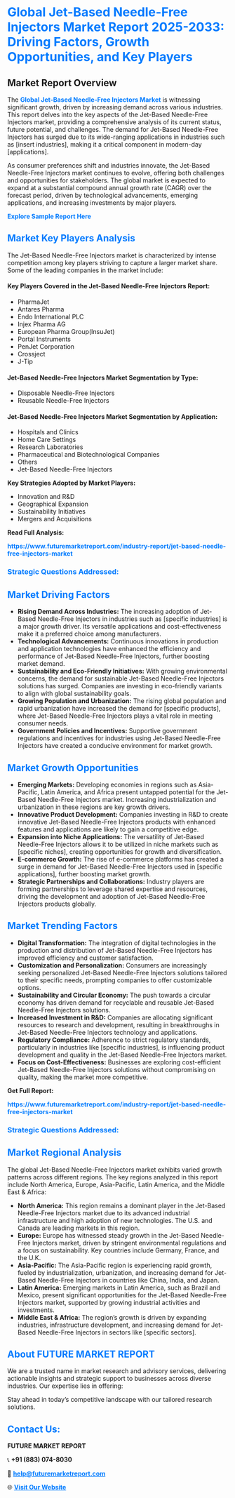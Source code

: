 <h1 style="color: #007BFF;">Global Jet-Based Needle-Free Injectors Market Report 2025-2033: Driving Factors, Growth Opportunities, and Key Players</h1>

<section id="overview">
<h2>Market Report Overview</h2>
<p>The <a href="https://www.futuremarketreport.com/industry-report/jet-based-needle-free-injectors-market" style="color: #007BFF; text-decoration: none;"><strong>Global Jet-Based Needle-Free Injectors Market</strong></a> is witnessing significant growth, driven by increasing demand across various industries. This report delves into the key aspects of the Jet-Based Needle-Free Injectors market, providing a comprehensive analysis of its current status, future potential, and challenges. The demand for Jet-Based Needle-Free Injectors has surged due to its wide-ranging applications in industries such as [insert industries], making it a critical component in modern-day [applications].</p>
<p>As consumer preferences shift and industries innovate, the Jet-Based Needle-Free Injectors market continues to evolve, offering both challenges and opportunities for stakeholders. The global market is expected to expand at a substantial compound annual growth rate (CAGR) over the forecast period, driven by technological advancements, emerging applications, and increasing investments by major players.</p>
</section>

<section id="overview">
<p><a href="https://www.futuremarketreport.com/request-sample/reportId=126945" style="color: #007BFF; text-decoration: none;"><strong>Explore Sample Report Here</strong></a></p>
</section>

<section id="key-players">
<h2 style="color: #007BFF;">Market Key Players Analysis</h2>
<p>The Jet-Based Needle-Free Injectors market is characterized by intense competition among key players striving to capture a larger market share. Some of the leading companies in the market include:</p>
<h4>Key Players Covered in the Jet-Based Needle-Free Injectors Report:</h4>
<ul><li>PharmaJet</li><li>Antares Pharma</li><li>Endo International PLC</li><li>Injex Pharma AG</li><li>European Pharma Group(InsuJet)</li><li>Portal Instruments</li><li>PenJet Corporation</li><li>Crossject</li><li>J-Tip</li></ul>
<h4>Jet-Based Needle-Free Injectors Market Segmentation by Type:</h4>
<ul><li>Disposable Needle-Free Injectors</li><li>Reusable Needle-Free Injectors</li></ul>

<h4>Jet-Based Needle-Free Injectors Market Segmentation by Application:</h4>
<ul><li>Hospitals and Clinics</li><li>Home Care Settings</li><li>Research Laboratories</li><li>Pharmaceutical and Biotechnological Companies</li><li>Others</li><li>Jet-Based Needle-Free Injectors</li></ul>
<p><strong>Key Strategies Adopted by Market Players:</strong></p>
<ul>
<li>Innovation and R&D</li>
<li>Geographical Expansion</li>
<li>Sustainability Initiatives</li>
<li>Mergers and Acquisitions</li>
</ul>
</section>

<section>
<p><strong>Read Full Analysis: </strong></p><a href="https://www.futuremarketreport.com/industry-report/jet-based-needle-free-injectors-market" style="color: #007BFF; text-decoration: none;"><strong>https://www.futuremarketreport.com/industry-report/jet-based-needle-free-injectors-market</strong></a>
<h3 style="color: #007BFF;">Strategic Questions Addressed:</h3>
</section>

<section id="driving-factors">
<h2 style="color: #007BFF;">Market Driving Factors</h2>
<ul>
<li><strong>Rising Demand Across Industries:</strong> The increasing adoption of Jet-Based Needle-Free Injectors in industries such as [specific industries] is a major growth driver. Its versatile applications and cost-effectiveness make it a preferred choice among manufacturers.</li>
<li><strong>Technological Advancements:</strong> Continuous innovations in production and application technologies have enhanced the efficiency and performance of Jet-Based Needle-Free Injectors, further boosting market demand.</li>
<li><strong>Sustainability and Eco-Friendly Initiatives:</strong> With growing environmental concerns, the demand for sustainable Jet-Based Needle-Free Injectors solutions has surged. Companies are investing in eco-friendly variants to align with global sustainability goals.</li>
<li><strong>Growing Population and Urbanization:</strong> The rising global population and rapid urbanization have increased the demand for [specific products], where Jet-Based Needle-Free Injectors plays a vital role in meeting consumer needs.</li>
<li><strong>Government Policies and Incentives:</strong> Supportive government regulations and incentives for industries using Jet-Based Needle-Free Injectors have created a conducive environment for market growth.</li>
</ul>
</section>

<section id="growth-opportunities">
<h2 style="color: #007BFF;">Market Growth Opportunities</h2>
<ul>
<li><strong>Emerging Markets:</strong> Developing economies in regions such as Asia-Pacific, Latin America, and Africa present untapped potential for the Jet-Based Needle-Free Injectors market. Increasing industrialization and urbanization in these regions are key growth drivers.</li>
<li><strong>Innovative Product Development:</strong> Companies investing in R&D to create innovative Jet-Based Needle-Free Injectors products with enhanced features and applications are likely to gain a competitive edge.</li>
<li><strong>Expansion into Niche Applications:</strong> The versatility of Jet-Based Needle-Free Injectors allows it to be utilized in niche markets such as [specific niches], creating opportunities for growth and diversification.</li>
<li><strong>E-commerce Growth:</strong> The rise of e-commerce platforms has created a surge in demand for Jet-Based Needle-Free Injectors used in [specific applications], further boosting market growth.</li>
<li><strong>Strategic Partnerships and Collaborations:</strong> Industry players are forming partnerships to leverage shared expertise and resources, driving the development and adoption of Jet-Based Needle-Free Injectors products globally.</li>
</ul>
</section>

<section id="trending-factors">
<h2 style="color: #007BFF;">Market Trending Factors</h2>
<ul>
<li><strong>Digital Transformation:</strong> The integration of digital technologies in the production and distribution of Jet-Based Needle-Free Injectors has improved efficiency and customer satisfaction.</li>
<li><strong>Customization and Personalization:</strong> Consumers are increasingly seeking personalized Jet-Based Needle-Free Injectors solutions tailored to their specific needs, prompting companies to offer customizable options.</li>
<li><strong>Sustainability and Circular Economy:</strong> The push towards a circular economy has driven demand for recyclable and reusable Jet-Based Needle-Free Injectors solutions.</li>
<li><strong>Increased Investment in R&D:</strong> Companies are allocating significant resources to research and development, resulting in breakthroughs in Jet-Based Needle-Free Injectors technology and applications.</li>
<li><strong>Regulatory Compliance:</strong> Adherence to strict regulatory standards, particularly in industries like [specific industries], is influencing product development and quality in the Jet-Based Needle-Free Injectors market.</li>
<li><strong>Focus on Cost-Effectiveness:</strong> Businesses are exploring cost-efficient Jet-Based Needle-Free Injectors solutions without compromising on quality, making the market more competitive.</li>
</ul>
</section>

<section>
<p><strong>Get Full Report: </strong></p><a href="https://www.futuremarketreport.com/industry-report/jet-based-needle-free-injectors-market" style="color: #007BFF; text-decoration: none;"><strong>https://www.futuremarketreport.com/industry-report/jet-based-needle-free-injectors-market</strong></a>
<h3 style="color: #007BFF;">Strategic Questions Addressed:</h3>
</section>


<section id="regional-analysis">
<h2 style="color: #007BFF;">Market Regional Analysis</h2>
<p>The global Jet-Based Needle-Free Injectors market exhibits varied growth patterns across different regions. The key regions analyzed in this report include North America, Europe, Asia-Pacific, Latin America, and the Middle East & Africa:</p>
<ul>
<li><strong>North America:</strong> This region remains a dominant player in the Jet-Based Needle-Free Injectors market due to its advanced industrial infrastructure and high adoption of new technologies. The U.S. and Canada are leading markets in this region.</li>
<li><strong>Europe:</strong> Europe has witnessed steady growth in the Jet-Based Needle-Free Injectors market, driven by stringent environmental regulations and a focus on sustainability. Key countries include Germany, France, and the U.K.</li>
<li><strong>Asia-Pacific:</strong> The Asia-Pacific region is experiencing rapid growth, fueled by industrialization, urbanization, and increasing demand for Jet-Based Needle-Free Injectors in countries like China, India, and Japan.</li>
<li><strong>Latin America:</strong> Emerging markets in Latin America, such as Brazil and Mexico, present significant opportunities for the Jet-Based Needle-Free Injectors market, supported by growing industrial activities and investments.</li>
<li><strong>Middle East & Africa:</strong> The region’s growth is driven by expanding industries, infrastructure development, and increasing demand for Jet-Based Needle-Free Injectors in sectors like [specific sectors].</li>
</ul>
</section>

<footer>
<h2 style="color: #007BFF;">About FUTURE MARKET REPORT</h2>
<p>We are a trusted name in market research and advisory services, delivering actionable insights and strategic support to businesses across diverse industries. Our expertise lies in offering:</p>

<p>Stay ahead in today’s competitive landscape with our tailored research solutions.</p>

<h2 style="color: #007BFF;">Contact Us:</h2>
<p><strong>FUTURE MARKET REPORT</strong></p>
<p>📞 <strong>+91 (883) 074-8030</strong></p>
<p>📧 <strong><a href="mailto:help@futuremarketreport.com" style="color: #007BFF;">help@futuremarketreport.com</a></strong></p>
<p>🌐 <strong><a href="https://www.futuremarketreport.com/" style="color: #007BFF;">Visit Our Website</a></strong></p>
</footer>